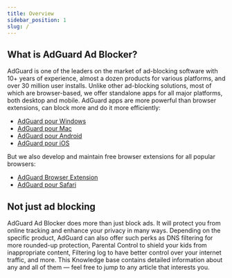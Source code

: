 ```yaml
---
title: Overview
sidebar_position: 1
slug: /
---
```


## What is AdGuard Ad Blocker?

AdGuard is one of the leaders on the market of ad-blocking software with 10+ years of experience, almost a dozen products for various platforms, and over 30 million user installs. Unlike other ad-blocking solutions, most of which are browser-based, we offer standalone apps for all major platforms, both desktop and mobile. AdGuard apps are more powerful than browser extensions, can block more and do it more efficiently:

- [AdGuard pour Windows](/adguard-for-windows/overview)
- [AdGuard pour Mac](/adguard-for-mac/overview)
- [AdGuard pour Android](/adguard-for-android/overview)
- [AdGuard pour iOS](/adguard-for-ios/overview)

But we also develop and maintain free browser extensions for all popular browsers:

- [AdGuard Browser Extension](/adguard-browser-extension/overview)
- [AdGuard pour Safari](/adguard-for-safari/overview)

## Not just ad blocking

AdGuard Ad Blocker does more than just block ads. It will protect you from online tracking and enhance your privacy in many ways. Depending on the specific product, AdGuard can also offer such perks as DNS filtering for more rounded-up protection, Parental Control to shield your kids from inappropriate content, Filtering log to have better control over your internet traffic, and more. This Knowledge base contains detailed information about any and all of them — feel free to jump to any article that interests you.
